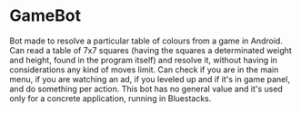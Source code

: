 # GameBot
Bot made to resolve a particular table of colours from a game in Android. Can read a table of 7x7 squares (having the squares a determinated weight and height, found in the program itself) and resolve it, without having in considerations any kind of moves limit. Can check if you are in the main menu, if you are watching an ad, if you leveled up and if it's in game panel, and do something per action. This bot has no general value and it's used only for a concrete application, running in Bluestacks.
